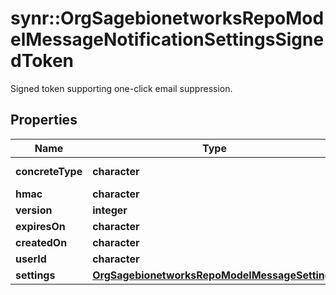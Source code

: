 # synr::OrgSagebionetworksRepoModelMessageNotificationSettingsSignedToken

Signed token supporting one-click email suppression.

## Properties
Name | Type | Description | Notes
------------ | ------------- | ------------- | -------------
**concreteType** | **character** |  | [Enum: [org.sagebionetworks.repo.model.message.NotificationSettingsSignedToken]] 
**hmac** | **character** |  | [optional] 
**version** | **integer** |  | [optional] 
**expiresOn** | **character** |  | [optional] 
**createdOn** | **character** |  | [optional] 
**userId** | **character** |  | [optional] 
**settings** | [**OrgSagebionetworksRepoModelMessageSettings**](org.sagebionetworks.repo.model.message.Settings.md) |  | [optional] 


